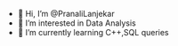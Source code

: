 - 👋 Hi, I’m @PranaliLanjekar
- 👀 I’m interested in Data Analysis
- 🌱 I’m currently learning C++,SQL queries
<!---
PranaliLanjekar/PranaliLanjekar is a ✨ special ✨ repository because its `README.md` (this file) appears on your GitHub profile.
You can click the Preview link to take a look at your changes.
--->
